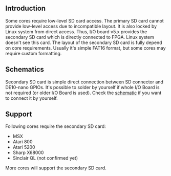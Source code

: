 ## Introduction
Some cores require low-level SD card access. The primary SD card cannot provide low-level access due to incompatible layout. It is also locked by Linux system from direct access. Thus, I/O board v5.x provides the secondary SD card which is directly connected to FPGA. Linux system doesn't see this card. The layout of the secondary SD card is fully depend on core requirements. Usually it's simple FAT16 format, but some cores may require custom formatting.

## Schematics
Secondary SD card is simple direct connection between SD connector and DE10-nano GPIOs. It's possible to solder by yourself if whole I/O Board is not required (or older I/O Board is used). Check the [schematic](https://github.com/MiSTer-devel/Hardware_MiSTer/blob/master/Addons/IOBoard/iobrd_5.2.pdf) if you want to connect it by yourself.

## Support
Following cores require the secondary SD card:
* MSX
* Atari 800
* Atari 5200
* Sharp X68000
* Sinclair QL (not confirmed yet)

More cores will support the secondary SD card.